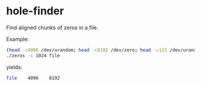 # hole-finder
Find aligned chunks of zeros in a file.

Example:


```sh
(head -c4096 /dev/urandom; head -c8192 /dev/zero; head -c123 /dev/urandom) > file
./zeros -c 1024 file 
```

yields:

```sh
file    4096    8192
```
